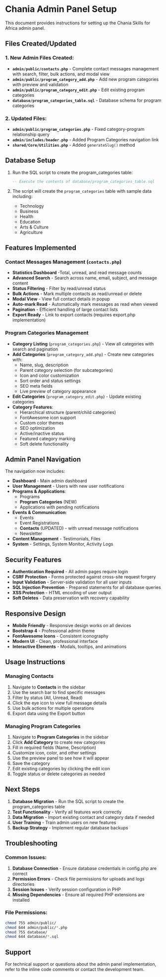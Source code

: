 # Chania Admin Panel Setup

This document provides instructions for setting up the Chania Skills for Africa admin panel.

## Files Created/Updated

### 1. New Admin Files Created:
- **`admin/public/contacts.php`** - Complete contact messages management with search, filter, bulk actions, and modal view
- **`admin/public/program_category_add.php`** - Add new program categories with preview and validation
- **`admin/public/program_category_edit.php`** - Edit existing program categories
- **`database/program_categories_table.sql`** - Database schema for program categories

### 2. Updated Files:
- **`admin/public/program_categories.php`** - Fixed category-program relationship query
- **`admin/includes/header.php`** - Added Program Categories navigation link
- **`shared/Core/Utilities.php`** - Added `generateSlug()` method

## Database Setup

1. Run the SQL script to create the program_categories table:
   ```sql
   -- Execute the contents of database/program_categories_table.sql
   ```

2. The script will create the `program_categories` table with sample data including:
   - Technology
   - Business
   - Health
   - Education
   - Arts & Culture
   - Agriculture

## Features Implemented

### Contact Messages Management (`contacts.php`)
- **Statistics Dashboard** -Total, unread, and read message counts
- **Advanced Search** - Search across name, email, subject, and message content
- **Status Filtering** - Filter by read/unread status
- **Bulk Actions** - Mark multiple contacts as read/unread or delete
- **Modal View** - View full contact details in popup
- **Auto-mark Read** - Automatically mark messages as read when viewed
- **Pagination** - Efficient handling of large contact lists
- **Export Ready** - Link to export contacts (requires export.php implementation)

### Program Categories Management
- **Category Listing** (`program_categories.php`) - View all categories with search and pagination
- **Add Categories** (`program_category_add.php`) - Create new categories with:
  - Name, slug, description
  - Parent category selection (for subcategories)
  - Icon and color customization
  - Sort order and status settings
  - SEO meta fields
  - Live preview of category appearance
- **Edit Categories** (`program_category_edit.php`) - Update existing categories
- **Category Features**:
  - Hierarchical structure (parent/child categories)
  - FontAwesome icon support
  - Custom color themes
  - SEO optimization
  - Active/inactive status
  - Featured category marking
  - Soft delete functionality

## Admin Panel Navigation

The navigation now includes:
- **Dashboard** - Main admin dashboard
- **User Management** - Users with new user notifications
- **Programs & Applications**:
  - Programs
  - **Program Categories** (NEW)
  - Applications with pending notifications
- **Events & Communication**:
  - Events
  - Event Registrations
  - **Contacts** (UPDATED) - with unread message notifications
  - Newsletter
- **Content Management** - Testimonials, Files
- **System** - Settings, System Monitor, Activity Logs

## Security Features

- **Authentication Required** - All admin pages require login
- **CSRF Protection** - Forms protected against cross-site request forgery
- **Input Validation** - Server-side validation for all user inputs
- **SQL Injection Prevention** - Prepared statements for all database queries
- **XSS Protection** - HTML encoding of user output
- **Soft Deletes** - Data preservation with recovery capability

## Responsive Design

- **Mobile Friendly** - Responsive design works on all devices
- **Bootstrap 4** - Professional admin theme
- **FontAwesome Icons** - Consistent iconography
- **Modern UI** - Clean, professional interface
- **Interactive Elements** - Modals, tooltips, and animations

## Usage Instructions

### Managing Contacts
1. Navigate to **Contacts** in the sidebar
2. Use the search bar to find specific messages
3. Filter by status (All, Unread, Read)
4. Click the eye icon to view full message details
5. Use bulk actions for multiple operations
6. Export data using the Export button

### Managing Program Categories
1. Navigate to **Program Categories** in the sidebar
2. Click **Add Category** to create new categories
3. Fill in required fields (Name, Description)
4. Customize icon, color, and other settings
5. Use the preview panel to see how it will appear
6. Save the category
7. Edit existing categories by clicking the edit icon
8. Toggle status or delete categories as needed

## Next Steps

1. **Database Migration** - Run the SQL script to create the program_categories table
2. **Test Functionality** - Verify all features work correctly
3. **Data Migration** - Import existing contact and category data if needed
4. **User Training** - Train admin users on new features
5. **Backup Strategy** - Implement regular database backups

## Troubleshooting

### Common Issues:
1. **Database Connection** - Ensure database credentials in config.php are correct
2. **Permission Errors** - Check file permissions for uploads and logs directories
3. **Session Issues** - Verify session configuration in PHP
4. **Missing Dependencies** - Ensure all required PHP extensions are installed

### File Permissions:
```bash
chmod 755 admin/public/
chmod 644 admin/public/*.php
chmod 755 database/
chmod 644 database/*.sql
```

## Support

For technical support or questions about the admin panel implementation, refer to the inline code comments or contact the development team.
